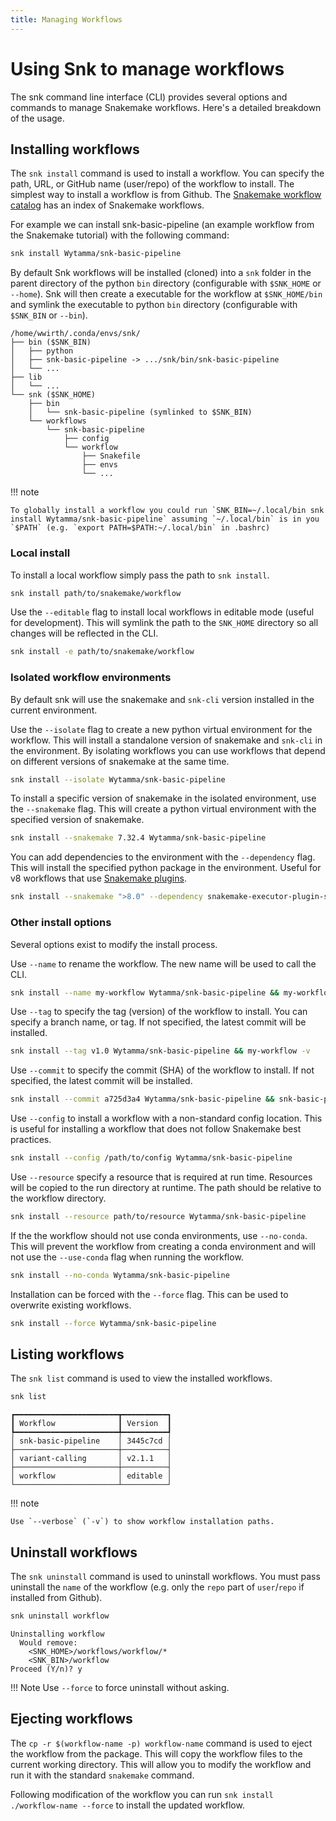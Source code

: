 ```yaml
---
title: Managing Workflows
---
```

# Using Snk to manage workflows

The snk command line interface (CLI) provides several options and commands to manage Snakemake workflows. Here's a detailed breakdown of the usage.

## Installing workflows

The `snk install` command is used to install a workflow. You can specify the path, URL, or GitHub name (user/repo) of the workflow to install. The simplest way to install a workflow is from Github. The [Snakemake workflow catalog](https://snakemake.github.io/snakemake-workflow-catalog/) has an index of Snakemake workflows.

For example we can install snk-basic-pipeline (an example workflow from the Snakemake tutorial) with the following command:

```bash
snk install Wytamma/snk-basic-pipeline
```

By default Snk workflows will be installed (cloned) into a `snk` folder in the parent directory of the python `bin` directory (configurable with `$SNK_HOME` or `--home`). Snk will then create a executable for the workflow at `$SNK_HOME/bin` and symlink the executable to python `bin` directory (configurable with `$SNK_BIN` or `--bin`). 

```
/home/wwirth/.conda/envs/snk/
├── bin ($SNK_BIN)
│   ├── python
│   ├── snk-basic-pipeline -> .../snk/bin/snk-basic-pipeline
│   └── ...
├── lib
│   └── ...
└── snk ($SNK_HOME)
    ├── bin
    │   └── snk-basic-pipeline (symlinked to $SNK_BIN)
    └── workflows
        └── snk-basic-pipeline
            ├── config
            └── workflow
                ├── Snakefile
                ├── envs
                └── ...
```

!!! note

    To globally install a workflow you could run `SNK_BIN=~/.local/bin snk install Wytamma/snk-basic-pipeline` assuming `~/.local/bin` is in you `$PATH` (e.g. `export PATH=$PATH:~/.local/bin` in .bashrc) 

### Local install

To install a local workflow simply pass the path to `snk install`. 

```bash
snk install path/to/snakemake/workflow
```

Use the `--editable` flag to install local workflows in editable mode (useful for development). This will symlink the path to the `SNK_HOME` directory so all changes will be reflected in the CLI.

```bash
snk install -e path/to/snakemake/workflow
```

### Isolated workflow environments

By default snk will use the snakemake and `snk-cli` version installed in the current environment. 

Use the `--isolate` flag to create a new python virtual environment for the workflow. This will install a standalone version of snakemake and `snk-cli` in the environment. By isolating workflows you can use workflows that depend on different versions of snakemake at the same time.

```bash
snk install --isolate Wytamma/snk-basic-pipeline
```

To install a specific version of snakemake in the isolated environment, use the `--snakemake` flag. This will create a python virtual environment with the specified version of snakemake. 

```bash
snk install --snakemake 7.32.4 Wytamma/snk-basic-pipeline
```

You can add dependencies to the environment with the `--dependency` flag. This will install the specified python package in the environment. Useful for v8 workflows that use [Snakemake plugins](https://snakemake.github.io/snakemake-plugin-catalog/plugins/executor/slurm.html).

```bash
snk install --snakemake ">8.0" --dependency snakemake-executor-plugin-slurm Wytamma/snk-basic-pipeline
```

### Other install options 

Several options exist to modify the install process. 

Use `--name` to rename the workflow. The new name will be used to call the CLI.
```bash
snk install --name my-workflow Wytamma/snk-basic-pipeline && my-workflow -h
```

Use `--tag` to specify the tag (version) of the workflow to install. You can specify a branch name, or tag. If not specified, the latest commit will be installed.
```bash
snk install --tag v1.0 Wytamma/snk-basic-pipeline && my-workflow -v
```

Use `--commit` to specify the commit (SHA) of the workflow to install. If not specified, the latest commit will be installed.
```bash
snk install --commit a725d3a4 Wytamma/snk-basic-pipeline && snk-basic-pipeline -v
```

Use `--config` to install a workflow with a non-standard config location. This is useful for installing a workflow that does not follow Snakemake best practices. 
```bash
snk install --config /path/to/config Wytamma/snk-basic-pipeline
```

Use `--resource` specify a resource that is required at run time. Resources will be copied to the run directory at runtime. The path should be relative to the workflow directory. 

```bash
snk install --resource path/to/resource Wytamma/snk-basic-pipeline
```

If the the workflow should not use conda environments, use `--no-conda`. This will prevent the workflow from creating a conda environment and will not use the `--use-conda` flag when running the workflow. 
```bash
snk install --no-conda Wytamma/snk-basic-pipeline
```

Installation can be forced with the `--force` flag. This can be used to overwrite existing workflows.
```bash
snk install --force Wytamma/snk-basic-pipeline
```

## Listing workflows

The `snk list` command is used to view the installed workflows. 

```bash
snk list
```
```
┏━━━━━━━━━━━━━━━━━━━━━━━┳━━━━━━━━━━┓
┃ Workflow              ┃ Version  ┃
┡━━━━━━━━━━━━━━━━━━━━━━━╇━━━━━━━━━━┩
│ snk-basic-pipeline    │ 3445c7cd │
├───────────────────────┼──────────┤
│ variant-calling       │ v2.1.1   │
├───────────────────────┼──────────┤
│ workflow              │ editable │
└───────────────────────┴──────────┘
```

!!! note 
    
    Use `--verbose` (`-v`) to show workflow installation paths.

## Uninstall workflows

The `snk uninstall` command is used to uninstall workflows. You must pass uninstall the `name` of the workflow (e.g. only the `repo` part of `user`/`repo` if installed from Github). 

```bash
snk uninstall workflow
```
```
Uninstalling workflow
  Would remove:
    <SNK_HOME>/workflows/workflow/*
    <SNK_BIN>/workflow
Proceed (Y/n)? y
```

!!! Note
    Use `--force` to force uninstall without asking.

## Ejecting workflows

The `cp -r $(workflow-name -p) workflow-name` command is used to eject the workflow from the package. This will copy the workflow files to the current working directory. This will allow you to modify the workflow and run it with the standard `snakemake` command.

Following modification of the workflow you can run `snk install ./workflow-name --force` to install the updated workflow.
